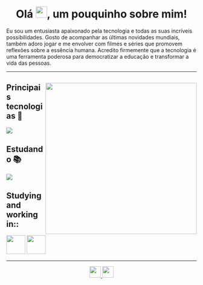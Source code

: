 
<h1 style="text-align: center;">Olá  <img src="https://raw.githubusercontent.com/MartinHeinz/MartinHeinz/master/wave.gif" width="30px" height="30px" />, um pouquinho sobre mim!</h1>
Eu sou um entusiasta apaixonado pela tecnologia e todas as suas incríveis possibilidades. Gosto de acompanhar as últimas novidades mundiais, também adoro jogar e me envolver com filmes e séries que promovem reflexões sobre a essência humana. Acredito firmemente que a tecnologia é uma ferramenta poderosa para democratizar a educação e transformar a vida das pessoas.
<hr>

<div> 
  
  <img align="right" width="400px" src="https://res.cloudinary.com/practicaldev/image/fetch/s--Y8rM8Xls--/c_imagga_scale,f_auto,fl_progressive,h_420,q_66,w_1000/https://dev-to-uploads.s3.amazonaws.com/uploads/articles/f40lxbcq8nak6atdurlx.gif"/>
  
  <h2>Principais tecnologias 🧠</h2>
  <div>
     <img src="https://skillicons.dev/icons?i=js,html,css,unity,ps,figma,bootstrap,git&perline=4">
     
  </div>
  

  <h2>Estudando 📚 </h2>
  <div>
     <img src="https://skillicons.dev/icons?i=next,vue,react,unity&perline=4">
  </div>

  <h2>Studying and working in::</h2>
  <div>
     <img height="50em"src="https://play-lh.googleusercontent.com/S70rI7VrwLic7_p-ax7iAOOopQhcPCzmqyLe5RLJmApTpkgTRaCwWsTNN1Uv1t_t3Pp5=w240-h480-rw">
      <img height="50em"src="https://avatars.githubusercontent.com/u/4975968?s=280&v=4">
  </div>
  
  <hr>
  <div align="center">
    <a href="mailto:victorcosta123vcs@gmail.com">
      <img height="30em" src="https://img.shields.io/badge/Gmail-D14836?style=for-the-badge&logo=gmail&logoColor=white"/> 
    </a>
    <a href="https://www.linkedin.com/in/victor-costa-55314b188/" target="_blank">
      <img height="30em" src="https://img.shields.io/badge/LinkedIn-0077B5?style=for-the-badge&logo=linkedin&logoColor=white"/>
    </a>
  </div>  
</div>
